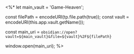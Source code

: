 <%*
let main_vault = 'Game-Heaven';

const filePath = encodeURI(tp.file.path(true));
const vault = encodeURI(this.app.vault.getName());

const main_uri = `obsidian://open?vault=${main_vault}&file=${vault}%2F${filePath}`

window.open(main_uri);
%>
